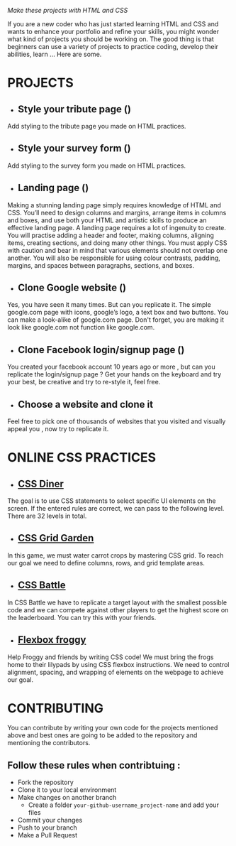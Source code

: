 *Make these projects with HTML and CSS*

If you are a new coder who has just started learning HTML and CSS and wants to enhance your portfolio and refine your skills, you might wonder what kind of projects you should be working on. The good thing is that beginners can use a variety of projects to practice coding, develop their abilities, learn ... Here are some.

# PROJECTS

- ## Style your tribute page ()
Add styling to the tribute page you made on HTML practices.

- ## Style your survey form ()
Add styling to the survey form you made on HTML practices.

- ## Landing page ()
Making a stunning landing page simply requires knowledge of HTML and CSS. You’ll need to design columns and margins, arrange items in columns and boxes, and use both your HTML and artistic skills to produce an effective landing page.
A landing page requires a lot of ingenuity to create. You will practise adding a header and footer, making columns, aligning items, creating sections, and doing many other things. You must apply CSS with caution and bear in mind that various elements should not overlap one another. You will also be responsible for using colour contrasts, padding, margins, and spaces between paragraphs, sections, and boxes.

- ## Clone Google website ()
Yes, you have seen it many times. But can you replicate it. The simple google.com page with icons, google’s logo, a text box and two buttons. You can make a look-alike of google.com page. Don't forget, you are making it look like google.com not function like google.com.

- ## Clone Facebook login/signup page ()
You created your facebook account 10 years ago or more , but can you replicate the login/signup page ?
Get your hands on the keyboard and try your best, be creative and try to re-style it, feel free.

- ## Choose a website and clone it  
Feel free to pick one of thousands of websites that you visited and visually appeal you , now try to replicate it.

# ONLINE CSS PRACTICES  

- ## [CSS Diner](https://flukeout.github.io)
The goal is to use CSS statements to select specific UI elements on the screen. If the entered rules are correct, we can pass to the following level. There are 32 levels in total.

- ## [CSS Grid Garden](https://cssgridgarden.com)
In this game, we must water carrot crops by mastering CSS grid. To reach our goal we need to define columns, rows, and grid template areas.

- ## [CSS Battle](https://cssbattle.dev/)
In CSS Battle we have to replicate a target layout with the smallest possible code and we can compete against other players to get the highest score on the leaderboard.
You can try this with your friends.

- ## [Flexbox froggy](https://flexboxfroggy.com/)
Help Froggy and friends by writing CSS code!
We must bring the frogs home to their lilypads by using CSS flexbox instructions. We need to control alignment, spacing, and wrapping of elements on the webpage to achieve our goal.

# CONTRIBUTING
You can contribute by writing your own code for the projects mentioned above and best ones are going to be added to the repository and mentioning the contributors.
## Follow these rules when contribtuing :
* Fork the repository
* Clone it to your local environment
* Make changes on another branch
  * Create a folder `your-github-username_project-name` and add your files
* Commit your changes
* Push to your branch
* Make a Pull Request
